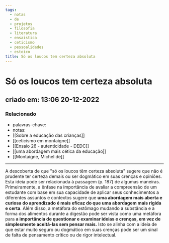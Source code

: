 ```yaml
---
tags:
  - notas
  - de
  - projetos
  - filosofia
  - literatura
  - ensaistica
  - ceticismo
  - pessoalidades
  - estoico
title: Só os loucos tem certeza absoluta
---
```

# Só os loucos tem certeza absoluta
## criado em: 13:06 20-12-2022

### Relacionado
- palavras-chave: 
- notas: 
- [[Sobre a educação das crianças]]
- [[ceticismo em montaigne]]
- [[Ensaio 26 - autenticidade - DEDC]]
- [[uma abordagem mais cética da educação]]
- [[Montaigne, Michel de]]
---
A descoberta de que "só os loucos têm certeza absoluta" sugere que não é prudente ter certeza demais ou ser dogmático em suas crenças e opiniões. Esta ideia pode ser relacionada à passagem (p. 187) de algumas maneiras. Primeiramente, a ênfase na importância de avaliar a compreensão de um estudante com base em sua capacidade de aplicar seus conhecimentos a diferentes assuntos e contextos sugere que **uma abordagem mais aberta e curiosa do aprendizado é mais eficaz do que uma abordagem mais rígida e certa**. Além disso, a metáfora do estômago mudando a substância e a forma dos alimentos durante a digestão pode ser vista como uma metáfora para **a importância de questionar e examinar ideias e crenças, em vez de simplesmente aceitá-las sem pensar mais.** Isto se alinha com a ideia de que estar muito seguro ou dogmático em suas crenças pode ser um sinal de falta de pensamento crítico ou de rigor intelectual.
